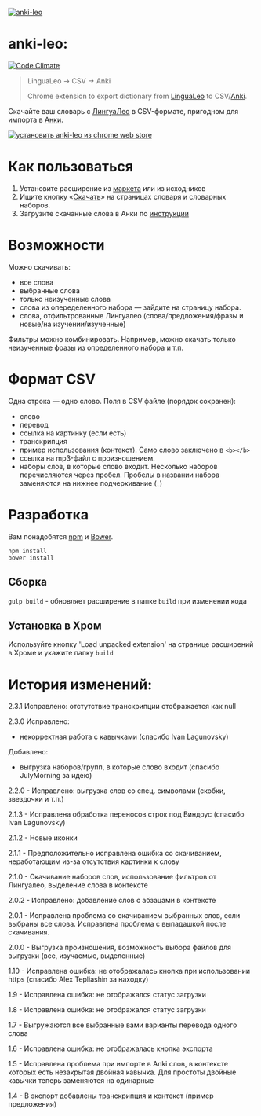[![anki-leo](https://raw.githubusercontent.com/troggy/anki-leo/master/resources/webstore/1400x560.png)](#)

# anki-leo:
[![Code Climate](https://codeclimate.com/github/troggy/anki-leo/badges/gpa.svg)](https://codeclimate.com/github/troggy/anki-leo)

> LinguaLeo → CSV → Anki
>
> Chrome extension to export dictionary from [LinguaLeo](http://lingualeo.com/) to CSV/[Anki](http://ankisrs.net/).

Скачайте ваш словарь с [ЛингуаЛео](http://lingualeo.com/) в CSV-формате, пригодном для импорта в [Анки](http://ankisrs.net/).

[![установить anki-leo из chrome web store](https://raw.githubusercontent.com/troggy/anki-leo/master/resources/webstore/ChromeWebStore_Badge_v2_206x58.png)](#)

# Как пользоваться
1. Установите расширение из [маркета](https://chrome.google.com/webstore/detail/lingualeo-dictionary-expo/mpaohidlipnfnkbogpmanchjfjpdgcml) или из исходников
2. Ищите кнопку «[Скачать](https://raw.githubusercontent.com/troggy/anki-leo/master/resources/webstore/screen-640x400.png)» на страницах словаря и словарных наборов.
3. Загрузите скачанные слова в Анки по [инструкции](http://troggy.github.io/anki-leo/)

# Возможности

Можно скачивать:
- все слова
- выбранные слова
- только неизученные слова
- слова из опеределенного набора — зайдите на страницу набора.
- слова, отфильтрованные Лингуалео (слова/предложения/фразы и новые/на изучении/изученные)

Фильтры можно комбинировать. Например, можно скачать только неизученные фразы из определенного набора и т.п.

# Формат CSV

Одна строка — одно слово.
Поля в CSV файле (порядок сохранен):
- слово
- перевод
- ссылка на картинку (если есть)
- транскрипция
- пример использования (контекст). Само слово заключено в `<b></b>`
- ссылка на mp3-файл с произношением.
- наборы слов, в которые слово входит. Несколько наборов перечисляются через пробел. Пробелы в названии набора заменяются на нижнее подчеркивание (_)

# Разработка

Вам понадобятся [npm](https://www.npmjs.com/) и [Bower](http://bower.io/).

````
npm install
bower install
````

## Сборка

``gulp build`` - обновляет расширение в папке `build` при изменении кода

## Установка в Хром

Используйте кнопку 'Load unpacked extension' на странице расширений в Хроме и укажите папку `build`

# История изменений:
2.3.1 Исправлено: отстутствие транскрипции отображается как null

2.3.0
  Исправлено:
  - некорректная работа с кавычками (спасибо Ivan Lagunovsky)

  Добавлено:
  - выгрузка наборов/групп, в которые слово входит (спасибо JulyMorning за идею)

2.2.0 - Исправлено: выгрузка слов со спец. символами (скобки, звездочки и т.п.)

2.1.3 - Исправлена обработка переносов строк под Виндоус (спасибо Ivan Lagunovsky)

2.1.2 - Новые иконки

2.1.1 - Предположительно исправлена ошибка со скачиванием, неработающим из-за отсутствия картинки к слову

2.1.0 - Скачивание наборов слов, использование фильтров от Лингуалео, выделение слова в контексте

2.0.2 - Исправлено: добавление слов с абзацами в контексте

2.0.1 - Исправлена проблема со скачиванием выбранных слов, если выбраны все слова. Исправлена проблема с выпадашкой после скачивания.

2.0.0 - Выгрузка произношения, возможность выбора файлов для выгрузки (все, изучаемые, выделенные)

1.10 - Исправлена ошибка: не отображалась кнопка при использовании https (спасибо Alex Tepliashin за находку)

1.9 - Исправлена ошибка: не отображался статус загрузки

1.8 - Исправлена ошибка: не отображался статус загрузки

1.7 - Выгружаются все выбранные вами варианты перевода одного слова

1.6 - Исправлена ошибка: не отображалась кнопка экспорта

1.5 - Исправлена проблема при импорте в Anki слов, в контексте которых есть незакрытая двойная кавычка. Для простоты двойные кавычки теперь заменяются на одинарные

1.4 - В экспорт добавлены транскрипция и контекст (пример предложения)
